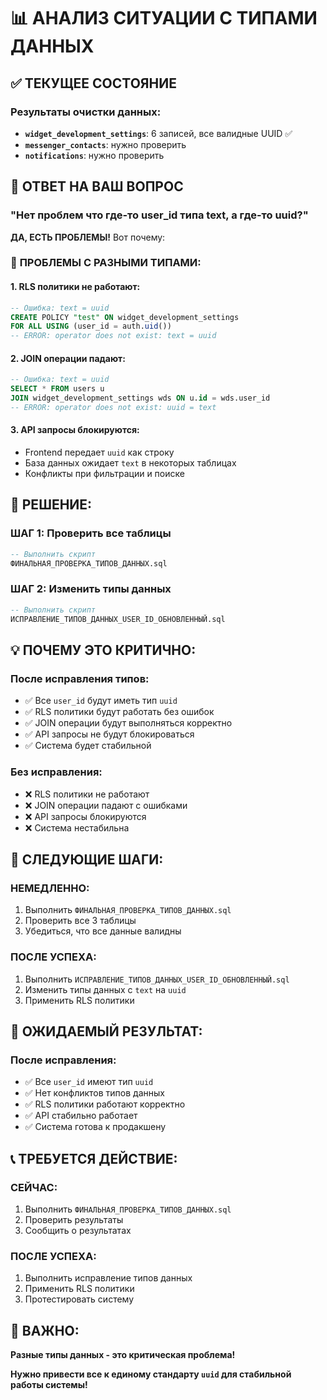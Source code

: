 # 📊 АНАЛИЗ СИТУАЦИИ С ТИПАМИ ДАННЫХ

## ✅ ТЕКУЩЕЕ СОСТОЯНИЕ

### Результаты очистки данных:
- **`widget_development_settings`**: 6 записей, все валидные UUID ✅
- **`messenger_contacts`**: нужно проверить
- **`notifications`**: нужно проверить

## 🎯 ОТВЕТ НА ВАШ ВОПРОС

### **"Нет проблем что где-то user_id типа text, а где-то uuid?"**

**ДА, ЕСТЬ ПРОБЛЕМЫ!** Вот почему:

### 🚨 **ПРОБЛЕМЫ С РАЗНЫМИ ТИПАМИ:**

#### 1. **RLS политики не работают:**
```sql
-- Ошибка: text = uuid
CREATE POLICY "test" ON widget_development_settings
FOR ALL USING (user_id = auth.uid())
-- ERROR: operator does not exist: text = uuid
```

#### 2. **JOIN операции падают:**
```sql
-- Ошибка: text = uuid
SELECT * FROM users u 
JOIN widget_development_settings wds ON u.id = wds.user_id
-- ERROR: operator does not exist: uuid = text
```

#### 3. **API запросы блокируются:**
- Frontend передает `uuid` как строку
- База данных ожидает `text` в некоторых таблицах
- Конфликты при фильтрации и поиске

## 🔧 **РЕШЕНИЕ:**

### **ШАГ 1: Проверить все таблицы**
```sql
-- Выполнить скрипт
ФИНАЛЬНАЯ_ПРОВЕРКА_ТИПОВ_ДАННЫХ.sql
```

### **ШАГ 2: Изменить типы данных**
```sql
-- Выполнить скрипт
ИСПРАВЛЕНИЕ_ТИПОВ_ДАННЫХ_USER_ID_ОБНОВЛЕННЫЙ.sql
```

## 💡 **ПОЧЕМУ ЭТО КРИТИЧНО:**

### **После исправления типов:**
- ✅ Все `user_id` будут иметь тип `uuid`
- ✅ RLS политики будут работать без ошибок
- ✅ JOIN операции будут выполняться корректно
- ✅ API запросы не будут блокироваться
- ✅ Система будет стабильной

### **Без исправления:**
- ❌ RLS политики не работают
- ❌ JOIN операции падают с ошибками
- ❌ API запросы блокируются
- ❌ Система нестабильна

## 🚀 **СЛЕДУЮЩИЕ ШАГИ:**

### **НЕМЕДЛЕННО:**
1. Выполнить `ФИНАЛЬНАЯ_ПРОВЕРКА_ТИПОВ_ДАННЫХ.sql`
2. Проверить все 3 таблицы
3. Убедиться, что все данные валидны

### **ПОСЛЕ УСПЕХА:**
1. Выполнить `ИСПРАВЛЕНИЕ_ТИПОВ_ДАННЫХ_USER_ID_ОБНОВЛЕННЫЙ.sql`
2. Изменить типы данных с `text` на `uuid`
3. Применить RLS политики

## 🎯 **ОЖИДАЕМЫЙ РЕЗУЛЬТАТ:**

### **После исправления:**
- ✅ Все `user_id` имеют тип `uuid`
- ✅ Нет конфликтов типов данных
- ✅ RLS политики работают корректно
- ✅ API стабильно работает
- ✅ Система готова к продакшену

## 📞 **ТРЕБУЕТСЯ ДЕЙСТВИЕ:**

### **СЕЙЧАС:**
1. Выполнить `ФИНАЛЬНАЯ_ПРОВЕРКА_ТИПОВ_ДАННЫХ.sql`
2. Проверить результаты
3. Сообщить о результатах

### **ПОСЛЕ УСПЕХА:**
1. Выполнить исправление типов данных
2. Применить RLS политики
3. Протестировать систему

## 🚨 **ВАЖНО:**

**Разные типы данных - это критическая проблема!** 

**Нужно привести все к единому стандарту `uuid` для стабильной работы системы!**

